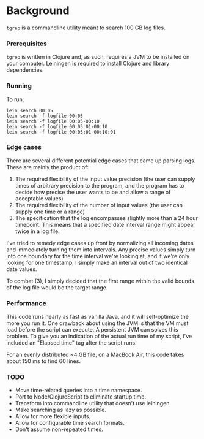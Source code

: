 Background
==========

`tgrep` is a commandline utility meant to search 100 GB log files.

### Prerequisites ###

`tgrep` is written in Clojure and, as such, requires a JVM to be installed on your computer. Leiningen is required to install Clojure and library dependencies.

### Running ###

To run:

    lein search 00:05
    lein search -f logfile 00:05
    lein search -f logfile 00:05-00:10
    lein search -f logfile 00:05:01-00:10
    lein search -f logfile 00:05:01-00:10:01

### Edge cases ###

There are several different potential edge cases that came up
parsing logs. These are mainly the product of:

1. The required flexibility of the input value precision (the user can
   supply times of arbitrary precision to the program, and the
   program has to decide how precise the user wants to be
   and allow a range of acceptable values)
2. The required flexibility of the number of input values (the user
   can supply one time or a range)
3. The specification that the log encompasses slightly more than
   a 24 hour timepoint. This means that a specified date interval range
   might appear twice in a log file.

I've tried to remedy edge cases up front by normalizing all incoming
dates and immediately turning them into intervals. Any precise values
simply turn into one boundary for the time interval we're looking at,
and if we're only looking for one timestamp, I simply make an interval
out of two identical date values.

To combat (3), I simply decided that the first range within the valid
bounds of the log file would be the target range.

### Performance ###

This code runs nearly as fast as vanilla Java, and it will self-optimize
the more you run it. One drawback about using the JVM is that the VM
must load before the script can execute. A persistent JVM can solves
this problem. To give you an indication of the actual run time of my
script, I've included an "Elapsed time" tag after the script runs.

For an evenly distributed ~4 GB file, on a MacBook Air, this code takes
about 150 ms to find 60 lines.

### TODO ###

- Move time-related queries into a time namespace.
- Port to Node/ClojureScript to eliminate startup time.
- Transform into commandline utility that doesn't use leiningen.
- Make searching as lazy as possible.
- Allow for more flexible inputs.
- Allow for configurable time search formats.
- Don't assume non-repeated times.
